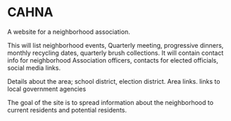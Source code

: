 # CAHNA
A website for a neighborhood association.

This will list neighborhood events, Quarterly meeting, progressive dinners, monthly recycling dates, quarterly brush collections.
It will contain contact info for neighborhood Association officers, contacts for elected officials, social media links.

Details about the area; school district, election district.
Area links.
links to local government agencies

The goal of the site is to spread information about the neighborhood to current residents and potential residents.
